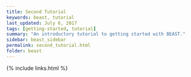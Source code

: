 ```yaml
---
title: Second Tutorial
keywords: beast, tutorial
last_updated: July 6, 2017
tags: [getting-started, tutorial]
summary: "An introductory tutorial to getting started with BEAST."
sidebar: beast_sidebar
permalink: second_tutorial.html
folder: beast
---
```



{% include links.html %}
